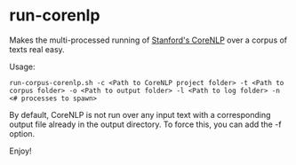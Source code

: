# run-corenlp
Makes the multi-processed running of [Stanford's CoreNLP](http://nlp.stanford.edu/software/corenlp.shtml) over a corpus of texts real easy.

Usage:

```
run-corpus-corenlp.sh -c <Path to CoreNLP project folder> -t <Path to corpus folder> -o <Path to output folder> -l <Path to log folder> -n <# processes to spawn>
```

By default, CoreNLP is not run over any input text with a corresponding output file already in the output directory. To force this, you can add the -f option.

Enjoy!
